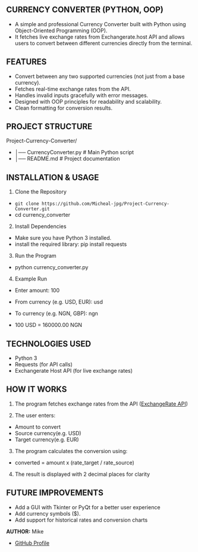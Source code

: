 ## CURRENCY CONVERTER (PYTHON, OOP)
-   A simple and professional Currency Converter built with Python using Object-Oriented Programming (OOP).
-   It fetches live exchange rates from Exchangerate.host API and allows users to convert between different currencies directly from the terminal.

## FEATURES
- Convert between any two supported currencies (not just from a base currency).
- Fetches real-time exchange rates from the API.
- Handles invalid inputs gracefully with error messages.
- Designed with OOP principles for readability and scalability.
- Clean formatting for conversion results.

## PROJECT STRUCTURE
Project-Currency-Converter/
- │── CurrencyConverter.py   # Main Python script
- │── README.md              # Project documentation

## INSTALLATION & USAGE
1. Clone the Repository
- `git clone https://github.com/Micheal-jpg/Project-Currency-Converter.git `
- cd currency_converter

2. Install Dependencies
- Make sure you have Python 3 installed.
- install the required library:
pip install requests

3. Run the Program
- python currency_converter.py

4. Example Run
- Enter amount: 100
- From currency (e.g. USD, EUR): usd
- To currency (e.g. NGN, GBP): ngn

- 100 USD = 160000.00 NGN

## TECHNOLOGIES USED
- Python 3
- Requests (for API calls)
- Exchangerate Host API (for live exchange rates)



## HOW IT WORKS
1. The program fetches exchange rates from the API
([ExchangeRate API](https://api.exchangerate.host/latest))

2. The user enters:
- Amount to convert
- Source currency(e.g. USD)
- Target currency(e.g. EUR)

3. The program calculates the conversion using:
- converted = amount x (rate_target / rate_source)

4. The result is displayed with 2 decimal places for clarity

## FUTURE IMPROVEMENTS
- Add a GUI with Tkinter or PyQt for a better user experience
- Add currency symbols ($).
- Add support for historical rates and conversion charts


**AUTHOR:** Mike
- [GitHub Profile](https://github.com/Micheal-jpg)